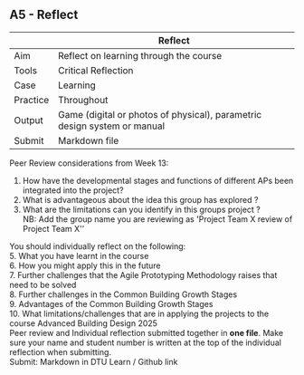 ## A5 - Reflect

|          |  Reflect |
|----      |-----|
|  Aim     | Reflect on learning through the course  |
| Tools    | Critical Reflection |
| Case     | Learning |
| Practice | Throughout |
| Output   | Game (digital or photos of physical), parametric design system or manual |
| Submit   | Markdown file |


Peer Review considerations from Week 13: 
  1. How have the developmental stages and functions of different APs been integrated into the project? <br />
  2. What is advantageous about the idea this group has explored ? <br />
  3. What are the limitations can you identify in this groups project ? <br />
NB: Add the group name you are reviewing as 'Project Team X review of Project Team X'’ <br />

You should individually reflect on the following: <br />
  5. What you have learnt in the course <br />
  6. How you might apply this in the future <br />
  7. Further challenges that the Agile Prototyping Methodology raises that need to be solved <br />
  8. Further challenges in the Common Building Growth Stages <br />
  9. Advantages of the Common Building Growth Stages <br />
  10. What limitations/challenges that are in applying the projects to the course Advanced Building Design 2025 <br />
Peer review and Individual reflection submitted together in **one file**. Make sure your name and student number is written at the top of the individual reflection when submitting. <br />
Submit: Markdown in DTU Learn / Github link


<!--
In this final assignment you will give a class presentation where you give an outline of:
1. Your futures + gaps (A1)
2. Requirements + Genes (A2)
3. Your solution + tests/methodology (A3)
4. Your reflections (A4)

You don't have to hand in your presentation, but you will be given an assignment (passive feedback) during the presentation, which you have to hand in (this will be presented at the beginning of the presentation day).
-->
